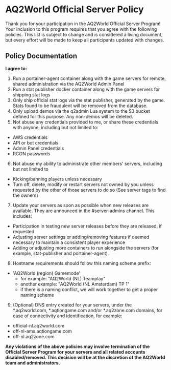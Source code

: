 # AQ2World Official Server Policy

Thank you for your participation in the AQ2World Official Server Program!  Your inclusion to this program requires that you agree with the following policies.  This list is subject to change and is considered a living document, but every effort will be made to keep all participants updated with changes.

## Policy Documentation
**I agree to:**

1. Run a portainer-agent container along with the game servers for remote, shared administration via the AQ2World Admin Panel
2. Run a stat publisher docker container along with the game servers for shipping stat logs
3. Only ship official stat logs via the stat publisher, generated by the game.  Stats found to be fraudulent will be removed from the database.
4. Only upload demos via the q2admin Lua system to the S3 bucket defined for this purpose.  Any non-demos will be deleted.
5. Not abuse any credentials provided to me, or share these credentials with anyone, including but not limited to:
  * AWS credentials
  * API or bot credentials
  * Admin Panel credentials
  * RCON passwords
6. Not abuse my ability to administrate other members' servers, including but not limited to
  * Kicking/banning players unless necessary
  * Turn off, delete, modify or restart servers not owned by you unless requested by the other of those servers to do so (See server tags to find the owners)
7. Update your servers as soon as possible when new releases are available.  They are announced in the #server-admins channel.  This includes:
  * Participation in testing new server releases before they are released, if requested
  * Adjusting server settings or adding/removing features if deemed necessary to maintain a consistent player experience
  * Adding or adjusting more containers to run alongside the servers (for example, stat-publisher and portainer-agent)
8. Hostname requirements should follow this naming scheme prefix:
  * 'AQ2World (region) Gamemode'
    * for example: "AQ2World (NL) Teamplay"
    * another example: "AQ2World (NL Amsterdam) TP 1"
    * if there is a naming conflict, we will work together to get a proper naming scheme
9. (Optional) DNS entry created for your servers, under the *.aq2world.com, *.aqtiongame.com and/or *.aq2zone.com domains, for ease of connectivity and identification, for example:
  * official-nl.aq2world.com
  * off-nl-ams.aqtiongame.com
  * off-nl.aq2zone.com

**Any violations of the above policies may involve termination of the Official Server Program for your servers and all related accounts disabled/removed.  This decision will be at the discretion of the AQ2World team and administrators.**
